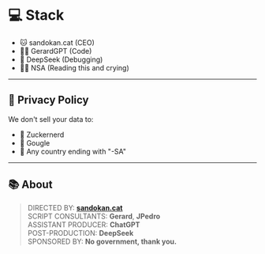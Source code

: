 # 💻 Stack

- 🐱 sandokan.cat (CEO)
- 👨‍🏫 GerardGPT (Code)
- 🤖 DeepSeek (Debugging)
- 🕵️‍♂️ NSA (Reading this and crying)

---

## 🔐 Privacy Policy

We don't sell your data to:

- 🚫 Zuckernerd
- 🚫 Gougle
- 🚫 Any country ending with "-SA"

---

## 📚 About

> DIRECTED BY: **[sandokan.cat](https://sandokan.cat)** \
> SCRIPT CONSULTANTS: **Gerard**, **JPedro** \
> ASSISTANT PRODUCER: **ChatGPT** \
> POST-PRODUCTION: **DeepSeek** \
> SPONSORED BY: **No government, thank you.**

